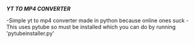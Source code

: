 ***YT TO MP4 CONVERTER***

-Simple yt to mp4 converter made in python because online ones suck
-This uses pytube so must be installed which you can do by running 'pytubeinstaller.py'


